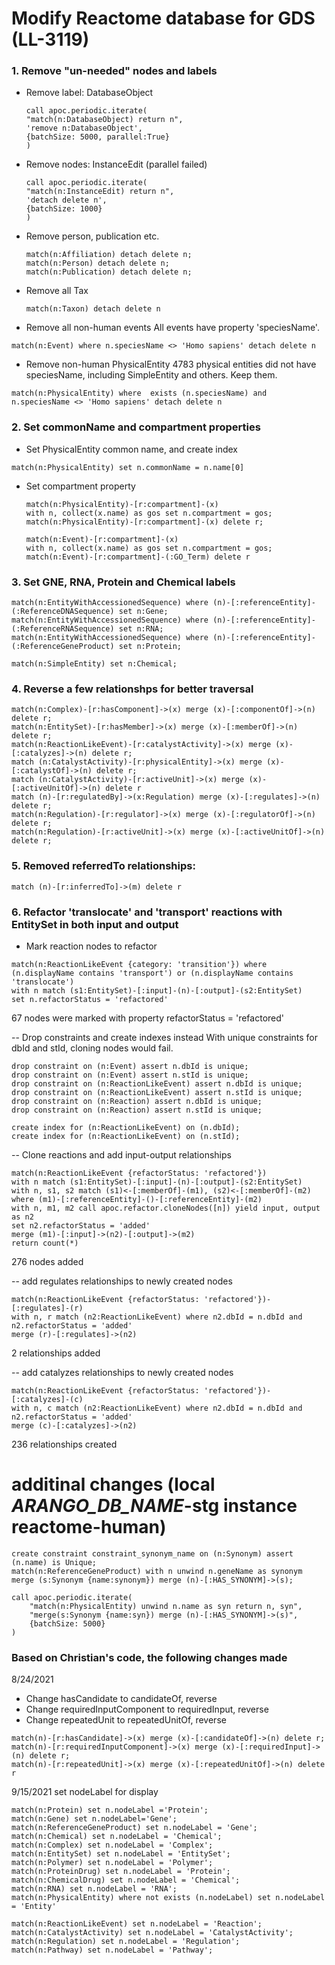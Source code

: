 # Modify Reactome database for GDS (LL-3119)

### 1. Remove "un-needed" nodes and labels

-   Remove label: DatabaseObject
    ```
    call apoc.periodic.iterate(
    "match(n:DatabaseObject) return n",
    'remove n:DatabaseObject',
    {batchSize: 5000, parallel:True}
    )
    ```
-   Remove nodes: InstanceEdit (parallel failed)
    ```
    call apoc.periodic.iterate(
    "match(n:InstanceEdit) return n",
    'detach delete n',
    {batchSize: 1000}
    )
    ```
-   Remove person, publication etc.
    ```
    match(n:Affiliation) detach delete n;
    match(n:Person) detach delete n;
    match(n:Publication) detach delete n;
    ```
-   Remove all Tax
    ```
    match(n:Taxon) detach delete n
    ```
-   Remove all non-human events
    All events have property 'speciesName'.

```
match(n:Event) where n.speciesName <> 'Homo sapiens' detach delete n
```

-   Remove non-human PhysicalEntity
    4783 physical entities did not have speciesName, including SimpleEntity and others. Keep them.

```
match(n:PhysicalEntity) where  exists (n.speciesName) and n.speciesName <> 'Homo sapiens' detach delete n
```

### 2. Set commonName and compartment properties

-   Set PhysicalEntity common name, and create index

```
match(n:PhysicalEntity) set n.commonName = n.name[0]
```

-   Set compartment property

    ```
    match(n:PhysicalEntity)-[r:compartment]-(x)
    with n, collect(x.name) as gos set n.compartment = gos;
    match(n:PhysicalEntity)-[r:compartment]-(x) delete r;

    match(n:Event)-[r:compartment]-(x)
    with n, collect(x.name) as gos set n.compartment = gos;
    match(n:Event)-[r:compartment]-(:GO_Term) delete r
    ```

### 3. Set GNE, RNA, Protein and Chemical labels

```
match(n:EntityWithAccessionedSequence) where (n)-[:referenceEntity]-(:ReferenceDNASequence) set n:Gene;
match(n:EntityWithAccessionedSequence) where (n)-[:referenceEntity]-(:ReferenceRNASequence) set n:RNA;
match(n:EntityWithAccessionedSequence) where (n)-[:referenceEntity]-(:ReferenceGeneProduct) set n:Protein;

match(n:SimpleEntity) set n:Chemical;
```

### 4. Reverse a few relationshps for better traversal

```
match(n:Complex)-[r:hasComponent]->(x) merge (x)-[:componentOf]->(n) delete r;
match(n:EntitySet)-[r:hasMember]->(x) merge (x)-[:memberOf]->(n) delete r;
match(n:ReactionLikeEvent)-[r:catalystActivity]->(x) merge (x)-[:catalyzes]->(n) delete r;
match (n:CatalystActivity)-[r:physicalEntity]->(x) merge (x)-[:catalystOf]->(n) delete r;
match (n:CatalystActivity)-[r:activeUnit]->(x) merge (x)-[:activeUnitOf]->(n) delete r
match (n)-[r:regulatedBy]->(x:Regulation) merge (x)-[:regulates]->(n) delete r;
match(n:Regulation)-[r:regulator]->(x) merge (x)-[:regulatorOf]->(n) delete r;
match(n:Regulation)-[r:activeUnit]->(x) merge (x)-[:activeUnitOf]->(n) delete r;
```

### 5. Removed referredTo relationships:

```
match (n)-[r:inferredTo]->(m) delete r
```

### 6. Refactor 'translocate' and 'transport' reactions with EntitySet in both input and output

-   Mark reaction nodes to refactor

```
match(n:ReactionLikeEvent {category: 'transition'}) where (n.displayName contains 'transport') or (n.displayName contains 'translocate')
with n match (s1:EntitySet)-[:input]-(n)-[:output]-(s2:EntitySet)
set n.refactorStatus = 'refactored'
```

67 nodes were marked with property refactorStatus = 'refactored'

-- Drop constraints and create indexes instead
With unique constraints for dbId and stId, cloning nodes would fail.

```
drop constraint on (n:Event) assert n.dbId is unique;
drop constraint on (n:Event) assert n.stId is unique;
drop constraint on (n:ReactionLikeEvent) assert n.dbId is unique;
drop constraint on (n:ReactionLikeEvent) assert n.stId is unique;
drop constraint on (n:Reaction) assert n.dbId is unique;
drop constraint on (n:Reaction) assert n.stId is unique;

create index for (n:ReactionLikeEvent) on (n.dbId);
create index for (n:ReactionLikeEvent) on (n.stId);
```

-- Clone reactions and add input-output relationships

```
match(n:ReactionLikeEvent {refactorStatus: 'refactored'})
with n match (s1:EntitySet)-[:input]-(n)-[:output]-(s2:EntitySet)
with n, s1, s2 match (s1)<-[:memberOf]-(m1), (s2)<-[:memberOf]-(m2)
where (m1)-[:referenceEntity]-()-[:referenceEntity]-(m2)
with n, m1, m2 call apoc.refactor.cloneNodes([n]) yield input, output as n2
set n2.refactorStatus = 'added'
merge (m1)-[:input]->(n2)-[:output]->(m2)
return count(*)
```

276 nodes added

-- add regulates relationships to newly created nodes

```
match(n:ReactionLikeEvent {refactorStatus: 'refactored'})-[:regulates]-(r)
with n, r match (n2:ReactionLikeEvent) where n2.dbId = n.dbId and n2.refactorStatus = 'added'
merge (r)-[:regulates]->(n2)
```

2 relationships added

-- add catalyzes relationships to newly created nodes

```
match(n:ReactionLikeEvent {refactorStatus: 'refactored'})-[:catalyzes]-(c)
with n, c match (n2:ReactionLikeEvent) where n2.dbId = n.dbId and n2.refactorStatus = 'added'
merge (c)-[:catalyzes]->(n2)
```

236 relationships created

# additinal changes (local ***ARANGO_DB_NAME***-stg instance reactome-human)

```
create constraint constraint_synonym_name on (n:Synonym) assert (n.name) is Unique;
match(n:ReferenceGeneProduct) with n unwind n.geneName as synonym
merge (s:Synonym {name:synonym}) merge (n)-[:HAS_SYNONYM]->(s);

call apoc.periodic.iterate(
    "match(n:PhysicalEntity) unwind n.name as syn return n, syn",
    "merge(s:Synonym {name:syn}) merge (n)-[:HAS_SYNONYM]->(s)",
    {batchSize: 5000}
)
```

### Based on Christian's code, the following changes made

8/24/2021

-   Change hasCandidate to candidateOf, reverse
-   Change requiredInputComponent to requiredInput, reverse
-   Change repeatedUnit to repeatedUnitOf, reverse

```
match(n)-[r:hasCandidate]->(x) merge (x)-[:candidateOf]->(n) delete r;
match(n)-[r:requiredInputComponent]->(x) merge (x)-[:requiredInput]->(n) delete r;
match(n)-[r:repeatedUnit]->(x) merge (x)-[:repeatedUnitOf]->(n) delete r
```

9/15/2021
set nodeLabel for display

```
match(n:Protein) set n.nodeLabel ='Protein';
match(n:Gene) set n.nodeLabel='Gene';
match(n:ReferenceGeneProduct) set n.nodeLabel = 'Gene';
match(n:Chemical) set n.nodeLabel = 'Chemical';
match(n:Complex) set n.nodeLabel = 'Complex';
match(n:EntitySet) set n.nodeLabel = 'EntitySet';
match(n:Polymer) set n.nodeLabel = 'Polymer';
match(n:ProteinDrug) set n.nodeLabel = 'Protein';
match(n:ChemicalDrug) set n.nodeLabel = 'Chemical';
match(n:RNA) set n.nodeLabel = 'RNA';
match(n:PhysicalEntity) where not exists (n.nodeLabel) set n.nodeLabel = 'Entity'

match(n:ReactionLikeEvent) set n.nodeLabel = 'Reaction';
match(n:CatalystActivity) set n.nodeLabel = 'CatalystActivity';
match(n:Regulation) set n.nodeLabel = 'Regulation';
match(n:Pathway) set n.nodeLabel = 'Pathway';
```
